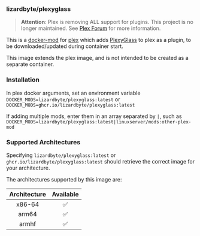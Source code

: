 ### lizardbyte/plexyglass

> **Attention**: Plex is removing ALL support for plugins. This project is no longer maintained.
> See [Plex Forum](https://forums.plex.tv/t/important-information-for-users-running-plex-media-server-on-nvidia-shield-devices/883484)
> for more information.

This is a [docker-mod](https://linuxserver.github.io/docker-mods/) for
[plex](https://hub.docker.com/r/linuxserver/plex) which adds [PlexyGlass](https://github.com/LizardByte/PlexyGlass)
to plex as a plugin, to be downloaded/updated during container start.

This image extends the plex image, and is not intended to be created as a separate container.

### Installation

In plex docker arguments, set an environment variable `DOCKER_MODS=lizardbyte/plexyglass:latest` or
`DOCKER_MODS=ghcr.io/lizardbyte/plexyglass:latest`

If adding multiple mods, enter them in an array separated by `|`, such as
`DOCKER_MODS=lizardbyte/plexyglass:latest|linuxserver/mods:other-plex-mod`

### Supported Architectures

Specifying `lizardbyte/plexyglass:latest` or `ghcr.io/lizardbyte/plexyglass:latest` should retrieve the correct image
for your architecture.

The architectures supported by this image are:

| Architecture | Available |
|:------------:|:---------:|
|    x86-64    |     ✅     |
|    arm64     |     ✅     |
|    armhf     |     ✅     |
